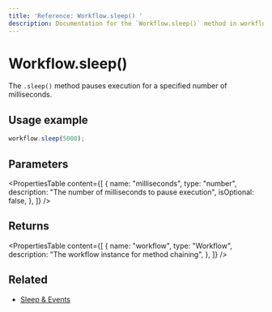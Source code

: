 ```yaml
---
title: 'Reference: Workflow.sleep() '
description: Documentation for the `Workflow.sleep()` method in workflows, which pauses execution for a specified number of milliseconds.
---
```


# Workflow.sleep()

The `.sleep()` method pauses execution for a specified number of milliseconds.

## Usage example

```typescript copy
workflow.sleep(5000);
```

## Parameters

<PropertiesTable
content={[
{
name: "milliseconds",
type: "number",
description: "The number of milliseconds to pause execution",
isOptional: false,
},
]}
/>

## Returns

<PropertiesTable
content={[
{
name: "workflow",
type: "Workflow",
description: "The workflow instance for method chaining",
},
]}
/>

## Related

- [Sleep & Events](../../../docs/workflows/pausing-execution)
